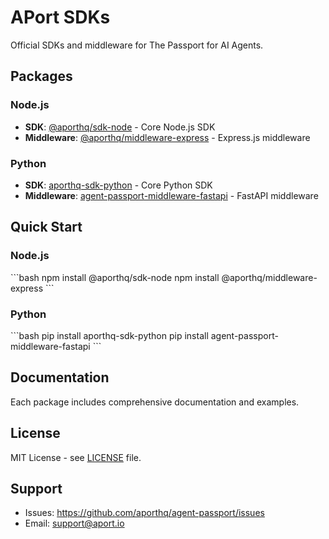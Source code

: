 # APort SDKs

Official SDKs and middleware for The Passport for AI Agents.

## Packages

### Node.js
- **SDK**: [@aporthq/sdk-node](sdk/node/) - Core Node.js SDK
- **Middleware**: [@aporthq/middleware-express](middleware/express/) - Express.js middleware

### Python
- **SDK**: [aporthq-sdk-python](sdk/python/) - Core Python SDK  
- **Middleware**: [agent-passport-middleware-fastapi](middleware/fastapi/) - FastAPI middleware

## Quick Start

### Node.js
\`\`\`bash
npm install @aporthq/sdk-node
npm install @aporthq/middleware-express
\`\`\`

### Python
\`\`\`bash
pip install aporthq-sdk-python
pip install agent-passport-middleware-fastapi
\`\`\`

## Documentation

Each package includes comprehensive documentation and examples.

## License

MIT License - see [LICENSE](LICENSE) file.

## Support

- Issues: https://github.com/aporthq/agent-passport/issues
- Email: support@aport.io
